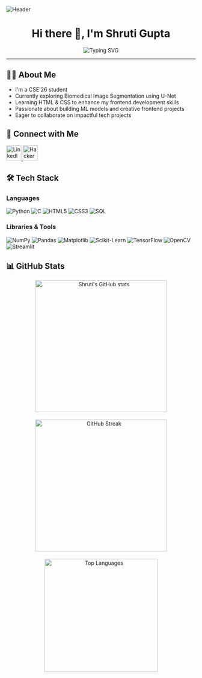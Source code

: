![Header](https://github.com/user-attachments/assets/bf3992a8-c763-4e39-ad32-2e0e1dff3123)

<h1 align="center">Hi there 👋, I'm Shruti Gupta</h1>

<p align="center">
  <img src="https://readme-typing-svg.herokuapp.com?font=Fira+Code&size=24&pause=1000&center=true&vCenter=true&width=800&lines=Machine+Learning+%7C+Deep+Learning+%7C+AI;Python+%7C+Data+Science+%7C+Frontend+Developer;Problem+Solver+%7C+Quick+Learner+%7C+Team+Player" alt="Typing SVG" />
</p>

---

## 👩‍💻 About Me

- I'm a CSE'26 student  
- Currently exploring Biomedical Image Segmentation using U-Net  
- Learning HTML & CSS to enhance my frontend development skills  
- Passionate about building ML models and creative frontend projects  
- Eager to collaborate on impactful tech projects  



## 🔗 Connect with Me

<p align="left">
  <a href="https://linkedin.com/in/shruti-gupta-32134b268" target="_blank">
    <img src="https://raw.githubusercontent.com/rahuldkjain/github-profile-readme-generator/master/src/images/icons/Social/linked-in-alt.svg" alt="LinkedIn" height="40" width="40" />
  </a>
  <a href="https://www.hackerrank.com/profile/shr_197575" target="_blank">
    <img src="https://raw.githubusercontent.com/rahuldkjain/github-profile-readme-generator/master/src/images/icons/Social/hackerrank.svg" alt="HackerRank" height="40" width="40" />
  </a>
</p>



## 🛠️ Tech Stack

### Languages
![Python](https://img.shields.io/badge/Python-3776AB?style=for-the-badge&logo=python&logoColor=white)
![C](https://img.shields.io/badge/C-00599C?style=for-the-badge&logo=c&logoColor=white)
![HTML5](https://img.shields.io/badge/HTML5-E34F26?style=for-the-badge&logo=html5&logoColor=white)
![CSS3](https://img.shields.io/badge/CSS3-1572B6?style=for-the-badge&logo=css3&logoColor=white)
![SQL](https://img.shields.io/badge/SQL-4479A1?style=for-the-badge&logo=mysql&logoColor=white)

### Libraries & Tools
![NumPy](https://img.shields.io/badge/Numpy-013243?style=for-the-badge&logo=numpy&logoColor=white)
![Pandas](https://img.shields.io/badge/Pandas-150458?style=for-the-badge&logo=pandas&logoColor=white)
![Matplotlib](https://img.shields.io/badge/Matplotlib-11557c?style=for-the-badge&logo=matplotlib&logoColor=white)
![Scikit-Learn](https://img.shields.io/badge/Scikit--Learn-F7931E?style=for-the-badge&logo=scikit-learn&logoColor=white)
![TensorFlow](https://img.shields.io/badge/TensorFlow-FF6F00?style=for-the-badge&logo=tensorflow&logoColor=white)
![OpenCV](https://img.shields.io/badge/OpenCV-27338e?style=for-the-badge&logo=opencv&logoColor=white)
![Streamlit](https://img.shields.io/badge/Streamlit-FF4B4B?style=for-the-badge&logo=streamlit&logoColor=white)



<h2>📊 GitHub Stats</h2>

<div align="center" style="display: flex; justify-content: center; flex-wrap: wrap; gap: 20px;">

  <img src="https://github-readme-stats.vercel.app/api?username=ShrutiGupta37&show_icons=true&theme=radical" width="350" alt="Shruti's GitHub stats" />

  <img src="https://github-readme-streak-stats.herokuapp.com/?user=ShrutiGupta37&theme=radical" width="350" alt="GitHub Streak" />

  <img src="https://github-readme-stats.vercel.app/api/top-langs/?username=ShrutiGupta37&layout=compact&theme=radical" width="300" alt="Top Languages" />

</div>



